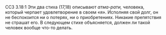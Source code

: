 ССЗ 3.18:1	Эти два стиха (17,18) описывают _атма-рати,_ человека, который черпает удовлетворение в своем «я». Исполняя свой долг, он не беспокоится ни о потерях, ни о приобретениях. Никакие препятствия не страшат его. В следующем стихе объясняется, должен ли такой человек вообще что-то делать.